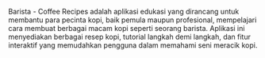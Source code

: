 Barista - Coffee Recipes adalah aplikasi edukasi yang dirancang untuk membantu para pecinta kopi, 
baik pemula maupun profesional, mempelajari cara membuat berbagai macam kopi seperti seorang barista.
Aplikasi ini menyediakan berbagai resep kopi, tutorial langkah demi langkah, 
dan fitur interaktif yang memudahkan pengguna dalam memahami seni meracik kopi.


